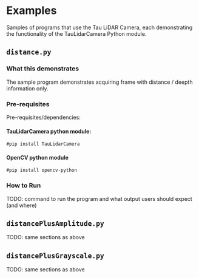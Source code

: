 # Examples

Samples of programs that use the Tau LiDAR Camera, each demonstrating the functionality of the TauLidarCamera Python module.

## `distance.py`

### What this demonstrates

The sample program demonstrates acquiring frame with distance / deepth information only.

### Pre-requisites

Pre-requisites/dependencies:

  #### TauLidarCamera python module:
  
    #pip install TauLidarCamera
    
  #### OpenCV python module
  
    #pip install opencv-python
  

### How to Run

TODO: command to run the program and what output users should expect (and where)


## `distancePlusAmplitude.py`

TODO: same sections as above

## `distancePlusGrayscale.py`

TODO: same sections as above
